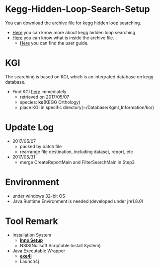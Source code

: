 # Kegg-Hidden-Loop-Search-Setup

You can download the archive file for kegg hidden loop searching.

* [Here](https://goo.gl/VKIkOe) you can know more about kegg hidden loop searching.
* [Here](https://goo.gl/MvgANe) you can know what is inside the archive file.
  * [Here](https://goo.gl/MvgANe) you can find the user guide.

# KGI

The searching is based on KGI, which is an integrated database on kegg database.

* Find KGI [here](https://github.com/imprld01/Kegg-Hidden-Loop-Search/tree/master/res/Kgml_Information/ko) immediately
  * retrieved on 2017/05/07
  * species: **ko**(KEGG Orthology)
  * place KGI in specific directory(~/Database/Kgml_Information/ko/)
  
# Update Log

* 2017/05/07
  * packed by batch file
  * rearrange file destination, including dataset, report, etc
* 2017/05/31
  * merge CreateReportMain and FilterSearchMain in Step3
  
# Environment

* under windows 32-bit OS
* Java Runtime Environment is needed (developed under jre1.8.0)

# Tool Remark

* Installation System
  * [**Inno Setup**](http://www.jrsoftware.org/isinfo.php)
  * NSIS(Nullsoft Scriptable Install System)
* Java Executable Wrapper
  * [**exe4j**](https://www.ej-technologies.com/download/exe4j/files)
  * Launch4j
